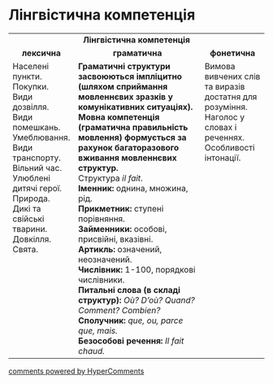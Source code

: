 <div id="hypercomments_widget" class="js-hypercomments-widget invisible"></div>

# Лінгвістична компетенція

<table>
  <tr>
    <td align="center" colspan="3"><b>Лінгвістична компетенція</b></td>
  </tr>
            <tr>
                <td align="center"><b>лексична</b></td>
                <td align="center"><b>граматична</b></td>
                <td align="center"><b>фонетична</b></td>
            </tr>
            <tr>
                <td width="25%" style="vertical-align:top !important;">
Населені пункти.<br>
Покупки.<br>
Види дозвілля.<br>
Види помешкань.<br>
Умеблювання.<br>
Види транспорту.<br>
Вільний час.<br>
Улюблені дитячі герої.<br>
Природа.<br>
Дикі та свійські тварини.<br>
Довкілля.<br>
Свята.</td>
                <td width="50%" style="vertical-align:top !important;">
<b>Граматичні структури засвоюються імпліцитно (шляхом сприймання  мовленнєвих зразків у комунікативних ситуаціях). Мовна компетенція (граматична правильність мовлення) формується за рахунок багаторазового вживання  мовленнєвих структур.</b><br>
Структурa <i>il fait</i>.<br>
<b>Іменник:</b> однина, множина, рід.<br>
<b>Прикметник:</b> ступені порівняння.<br>
<b>Займенники:</b> особові, присвійні, вказівні.<br>
<b>Артикль:</b> означений, неозначений.<br>
<b>Числівник:</b> 1-100, порядкові числівники.<br>
<b>Питальні слова (в складі структур):</b> <i>Où? D’où? Quand? Comment? Combien?</i> <br>
<b>Сполучник:</b> <i>que, ou, parce que, mais.</i><br>
<b>Безособові речення:</b> <i>Il fait chaud.</i><br></td>
                <td width="25%" style="vertical-align:top !important;">
                Вимова вивчених слів та виразів достатня для розуміння.<br>
Наголос у словах і реченнях.<br> 
Особливості інтонації.<br></td>
            </tr>
</table>

<div class="js-hypercomments-container">
    <a href="http://hypercomments.com" class="hc-link" title="comments widget">comments powered by HyperComments</a>
</div>